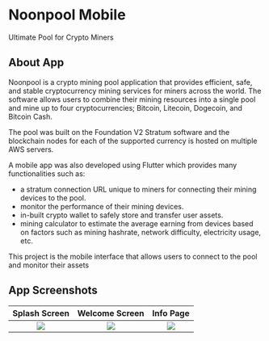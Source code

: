 
# Noonpool Mobile

Ultimate Pool for Crypto Miners


## About App

Noonpool is a crypto mining pool application that provides efficient, safe, and stable cryptocurrency mining services for miners across the world. 
The software allows users to combine their mining resources into a single pool and mine up to four cryptocurrencies; Bitcoin, Litecoin, Dogecoin, and Bitcoin Cash.

The pool was built on the Foundation V2 Stratum software and the blockchain nodes for each of the supported currency is hosted on multiple AWS servers.

A mobile app was also developed using Flutter which provides many functionalities such as:
- a stratum connection URL unique to miners for connecting their mining devices to the pool.
- monitor the performance of their mining devices.
- in-built crypto wallet to safely store and transfer user assets.
- mining calculator to estimate the average earning from devices based on factors such as mining hashrate, network difficulty, electricity usage, etc.

This project is the mobile interface that allows users to connect to the pool and monitor their assets


## App Screenshots

Splash Screen                 | Welcome Screen |  Info Page
:-------------------------:|:--------------:|:-------------------------:
![](https://github.com/OluwafemiPatrick/noonpool_app/assets/47748923/ae39f196-0551-4db3-88ad-6774d4742fca)|  ![](https://github.com/OluwafemiPatrick/noonpool_app/assets/47748923/ae39f196-0551-4db3-88ad-6774d4742fca)   |![](https://github.com/OluwafemiPatrick/noonpool_app/assets/47748923/7393d715-897c-4a93-bce0-155b2305b306)


